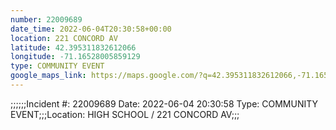 ```yaml
---
number: 22009689
date_time: 2022-06-04T20:30:58+00:00
location: 221 CONCORD AV
latitude: 42.395311832612066
longitude: -71.16528005859129
type: COMMUNITY EVENT
google_maps_link: https://maps.google.com/?q=42.395311832612066,-71.16528005859129
---
```


;;;;;;Incident #: 22009689  Date: 2022-06-04 20:30:58   Type: COMMUNITY EVENT;;;Location: HIGH SCHOOL / 221 CONCORD AV;;;
